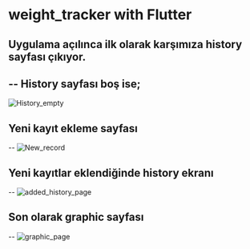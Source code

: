 # weight_tracker with Flutter
Uygulama açılınca ilk olarak karşımıza history sayfası çıkıyor.
--

-- History sayfası boş ise;
--
![History_empty](https://user-images.githubusercontent.com/76686224/223469936-d6814e5c-335f-4f60-b5de-1e4b9ed666cd.png)

Yeni kayıt ekleme sayfası
--
-- ![New_record](https://user-images.githubusercontent.com/76686224/223470264-e8713115-2c19-48d8-be74-f5f8aa2ced23.png)

Yeni kayıtlar eklendiğinde history ekranı
--
-- ![added_history_page](https://user-images.githubusercontent.com/76686224/223470542-a1b7fa1b-2b2a-4709-8757-3fdc52beedd2.png)

Son olarak graphic sayfası
--
-- ![graphic_page](https://user-images.githubusercontent.com/76686224/223470724-6c146706-2539-4a34-90aa-61d6c4ea784f.png)
